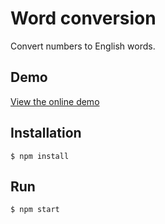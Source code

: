 # Word conversion

Convert numbers to English words.

## Demo

[View the online demo](https://ducksoupdev.github.io/word-conversion/)

## Installation

    $ npm install

## Run

    $ npm start